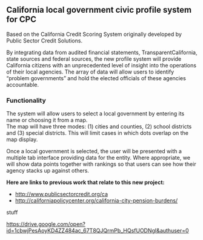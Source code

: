 
## California local government civic profile system for CPC
Based on the California Credit Scoring System originally developed by Public Sector Credit  Solutions.

By integrating data from audited financial statements, TransparentCalifornia, state sources and federal
sources, the new profile system will provide California citizens with an unprecedented level of insight 
into the operations of their local agencies. The array of data will allow users to identify “problem 
governments” and hold the elected officials of these agencies accountable.

### Functionality

The system will allow users to select a local government by entering its name or choosing it from a map.  
The map will have three modes: (1) cities and counties, (2) school districts and (3) special districts.  This 
will limit cases in which dots overlap on the map display.

Once a local government is selected, the user will be presented with a multiple tab interface providing 
data for the entity.  Where appropriate, we will show data points together with rankings so that users 
can see how their agency stacks up against others.


**Here are links to previous work that relate to this new project:**
*  http://www.publicsectorcredit.org/ca <br>
*  http://californiapolicycenter.org/california-city-pension-burdens/

stuff

https://drive.google.com/open?id=1cbwjPesAoyKD4ZZ484ac_67T8QJQrmPb_HQsfUODNgI&authuser=0


